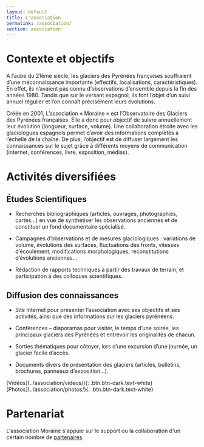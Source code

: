 ```yaml
---
layout: default
title: L'association
permalink: /association/
section: association
---
```


# Contexte et objectifs

A l’aube du 21ème siècle, les glaciers des Pyrénées françaises souffraient d’une méconnaissance importante (effectifs, localisations, caractéristiques). En effet, ils n’avaient pas connu d’observations d’ensemble depuis la fin des années 1980. Tandis que sur le versant espagnol, ils font l’objet d’un suivi annuel régulier et l’on connaît précisément leurs évolutions.


Créée en 2001, L’association « Moraine » est l’Observatoire des Glaciers des Pyrénées françaises. Elle a donc pour objectif de suivre annuellement leur évolution (longueur, surface, volume). Une collaboration étroite avec les glaciologues espagnols permet d’avoir des informations complètes à l’échelle de la chaîne. De plus, l’objectif est de diffuser largement les connaissances sur le sujet grâce à différents moyens de communication (internet, conférences, livre, exposition, médias).


# Activités diversifiées

## Études Scientifiques

* Recherches bibliographiques (articles, ouvrages, photographies, cartes…) en vue de synthétiser les observations anciennes et de constituer un fond documentaire spécialisé.

* Campagnes d’observations et de mesures glaciologiques : variations de volume, évolutions des surfaces, fluctuations des fronts, vitesses d’écoulement, modifications morphologiques, reconstitutions d’évolutions anciennes…

* Rédaction de rapports techniques à partir des travaux de terrain, et participation à des colloques scientifiques.

## Diffusion des connaissances

* Site Internet pour présenter l’association avec ses objectifs et ses activités, ainsi que des informations sur les glaciers pyrénéens.

* Conférences – diaporamas pour visiter, le temps d’une soirée, les principaux glaciers des Pyrénées et entrevoir les originalités de chacun.

* Sorties thématiques pour côtoyer, lors d’une excursion d’une journée, un glacier facile d’accès.

* Documents divers de présentation des glaciers (articles, bulletins, brochures, panneaux d’exposition…).

<div class="row">
    <div class="col text-center">
    <span markdown="1">
    [Vidéos](../association/videos/){: .btn.btn-dark.text-white}
    </span>
    </div>
    <div class="col text-center">
    <span markdown="1">
    [Photos](../association/photos/){: .btn.btn-dark.text-white}
    </span>
    </div>
</div>




# Partenariat

L'association Moraine s'appuie sur le support ou la collaboration d'un certain
nombre de <a href="{{ site.baseurl }}/association/collaborateurs/">partenaires</a>.
